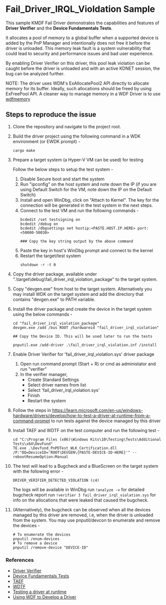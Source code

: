 # Fail_Driver_IRQL_Violdation Sample

This sample KMDF Fail Driver demonstrates the capabilities and features of **Driver Verifier** and the **Device Fundamentals Tests**. 

It allocates a pool of memory to a global buffer when a supported device is added by the PnP Manager and intentionally does not free it before the driver is unloaded. This memory leak fault is a system vulnerability that could lead to security and performance issues and bad user experience. 

By enabling Driver Verifier on this driver, this pool leak violation can be caught before the driver is unloaded and with an active KDNET session, the bug can be analyzed further.

NOTE: The driver uses WDM's ExAllocatePool2 API directly to allocate memory for its buffer. Ideally, such allocations should be freed by using ExFreePool API. A cleaner way to manage memory in a WDF Driver is to use [wdfmemory](https://learn.microsoft.com/en-us/windows-hardware/drivers/ddi/wdfmemory/)


## Steps to reproduce the issue

1. Clone the repository and navigate to the project root.

2. Build the driver project using the following command in a WDK environment (or EWDK prompt) - 
    ```
    cargo make
    ```
3. Prepare a target system (a Hyper-V VM can be used) for testing

    Follow the below steps to setup the test system -
    1. Disable Secure boot and start the system
    2. Run "ipconfig" on the host system and note down the IP (if you are using Default Switch for the VM, note down the IP on the Default Switch)
    3. Install and open WinDbg, click on "Attach to Kernel". The key for the connection will be generated in the test system in the next steps. 
    4. Connect to the test VM and run the following commands - 
        ```
        bcdedit /set testsigning on
        bcdedit /debug on
        bcdedit /dbgsettings net hostip:<PASTE.HOST.IP.HERE> port:<50000-50030>

        ### Copy the key string output by the above command
        ```
    5. Paste the key in host's WinDbg prompt and connect to the kernel
    6. Restart the target/test system 
        ```
        shutdown -r -t 0
        ```

4. Copy the driver package, available under ".\target\debug\fail_driver_irql_violation_package" to the target system.

5. Copy "devgen.exe" from host to the target system. Alternatively you may install WDK on the target system and add the directory that contains "devgen.exe" to PATH variable.

6. Install the driver package and create the device in the target system using the below commands - 
    ```
    cd "fail_driver_irql_violation_package"
    devgen.exe /add /bus ROOT /hardwareid "fail_driver_irql_violation"

    ## Copy the Device ID. This will be used later to run the tests

    pnputil.exe /add-driver .\fail_driver_irql_violation.inf /install
    ```
7. Enable Driver Verifier for 'fail_driver_irql_violation.sys' driver package 
    1. Open run command prompt (Start + R) or cmd as administator and run "verifier"
    2. In the verifier manager,
        - Create Standard Settings
        - Select driver names from list
        - Select 'fail_driver_irql_violation.sys'
        - Finish
        - Restart the system

8. Follow the steps in https://learn.microsoft.com/en-us/windows-hardware/drivers/develop/how-to-test-a-driver-at-runtime-from-a-command-prompt to run tests against the device managed by this driver

9. Install TAEF and WDTF on the test computer and run the following test -
    ```
    cd "C:\Program Files (x86)\Windows Kits\10\Testing\Tests\Additional Tests\x64\DevFund"
    TE.exe .\Devfund_PnPDTest_WLK_Certification.dll /P:"DQ=DeviceID='ROOT\DEVGEN\{PASTE-DEVICE-ID-HERE}'" --rebootResumeOption:Manual
    ```

10. The test will lead to a Bugcheck and a BlueScreen on the target system with the following error - 
    ```
    DRIVER_VERIFIER_DETECTED_VIOLATION (c4)
    ```
    The logs will be available in WinDbg
    run ```!analyze -v``` for detailed bugcheck report
    run ```!verifier 3 fail_driver_irql_violation.sys``` for info on the allocations that were leaked that caused the bugcheck.

11. (Alternatively), the bugcheck can be observed when all the devices managed by this driver are removed, i.e, when the driver is unloaded from the system. 
    You may use pnputil/devcon to enumerate and remove the devices -
    ```
    # To enumerate the devices
    pnputil /enum-devices 
    # To remove a device
    pnputil /remove-device "DEVICE-ID"
    ```

### References

- [Driver Verifier](https://learn.microsoft.com/en-us/windows-hardware/drivers/devtest/driver-verifier)
- [Device Fundamentals Tests](https://learn.microsoft.com/en-us/windows-hardware/drivers/devtest/device-fundamentals-tests)
- [TAEF](https://learn.microsoft.com/en-us/windows-hardware/drivers/taef/getting-started)
- [WDTF](https://learn.microsoft.com/en-us/windows-hardware/drivers/wdtf/wdtf-runtime-library)
- [Testing a driver at runtime](https://learn.microsoft.com/en-us/windows-hardware/drivers/develop/how-to-test-a-driver-at-runtime-from-a-command-prompt)
- [Using WDF to Develop a Driver](https://learn.microsoft.com/en-us/windows-hardware/drivers/wdf/using-the-framework-to-develop-a-driver)
